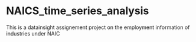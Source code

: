 # NAICS_time_series_analysis
This is a datainsight assignement project on the employment information of industries  under NAIC

